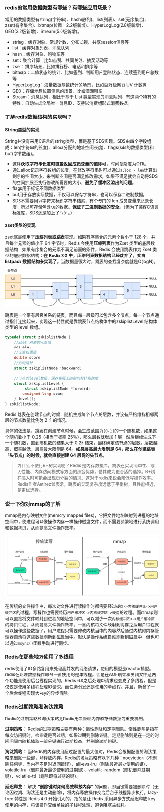 ### redis的常用数据类型有哪些？有哪些应用场景？
常用的数据类型有string(字符串)、hash(散列)、list(列表)、set(无序集合)、zset(有序集合)、bitmap(位图｜2.2版新增)、HyperLogLog(2.8版新增)、GEO(3.2版新增)、Stream(5.0版新增)。
- string：缓存对象、常规计数、分布式锁、共享session信息等
- list：缓存对象列表、消息队列
- hash：缓存对象、购物车等
- set：聚合计算，比如点赞、共同关注、抽奖活动等
- zset：排序场景，比如排行榜、电话和排序等
- bitmap：二值状态的统计，比如签到、判断用户登陆状态、连续签到用户总数等
- HyperLogLog：海量数据基数统计的场景，比如百万级网页 UV 计数等
- GEO：存储地理位置信息的场景，比如滴滴叫车
- Stream：消息队列，相比于基于 List 类型实现的消息队列，有这两个特有的特性：自动生成全局唯一消息ID，支持以消费组形式消费数据。

### 了解redis数据结构的实现吗？
#### String类型的实现
String并没有采用C语言的string类型，而是基于SDS实现。SDS由四个字段组成：len(字符串的长度)、alloc(分配的地址空间长度)、flags(sds的数据类型)和buf(字节数组)。
- 这样**获取字符串长度时直接返回成员变量的值即可**，时间复杂度为O(1)。
- 通过alloc记录字符数组的长度，在修改字符串时可以通过`alloc - len`计算出剩余的空间大小，来判断空间是否满足修改需求，如果不满足就会自动将SDS的空间扩展至执行修改所需要的大小，**避免了缓冲区溢出的问题**。
- flags用于标记不同数据类型
- buf用于存放实际数据，不仅可以保存字符串，也可以保存二进制数据。
- SDS不需要用`\0`字符来标识字符串结尾，有个专门的 len 成员变量来记录长度，所以可存储包含`\0`的数据。**保证了二进制数据的安全**。（但为了兼容C语言标准库，SDS还是加上了`'\0'`。）

#### zset类型的实现
zset底层使用了**压缩列表或跳表**实现。如果有序集合的元素个数小于 128 个，并且每个元素的值小于 64 字节时，Redis 会使用**压缩列表**作为Zset 类型的底层数据结构；如果有序集合的元素不满足前面的条件，Redis 会使用跳表作为 Zset 类型的底层数据结构；**在 Redis 7.0 中，压缩列表数据结构已经废弃了，交由 listpack 数据结构来实现了**。当数据量很大时，跳表的查找复杂度就是O(logN)。

![alt text](./images/跳表结构图.png)

跳表是一个带有层级关系的链表，而且每一层级可以包含多个节点，每一个节点通过指针连接起来，实现这一特性就是靠跳表节点结构体中的zskiplistLevel 结构体类型的 level 数组。

```C
typedef struct zskiplistNode {
    //Zset 对象的元素值
    sds ele;
    //元素权重值
    double score;
    //后向指针
    struct zskiplistNode *backward;

    //节点的level数组，保存每层上的前向指针和跨度
    struct zskiplistLevel {
         struct zskiplistNode *forward;
        unsigned long span;
    } level[];
} zskiplistNode;
```

Redis 跳表在创建节点的时候，随机生成每个节点的层数，并没有严格维持相邻两层的节点数量比例为 2 :1 的情况。

具体的做法是，跳表在创建节点时候，会生成范围为`[0-1]`的一个随机数，如果这个随机数小于 0.25（相当于概率 25%），那么层数就增加 1 层，然后继续生成下一个随机数，直到随机数的结果大于 0.25 结束，最终确定该节点的层数。层数越高，概率越低，层高最大限制是 64。**如果层高最大限制是 64，那么在创建跳表「头节点」的时候，就会直接创建 64 层高的头节点。**

> 为什么不使用B+树实现呢？Redis 是内存数据库，跳表在实现简单性、写入性能、内存访问模式等方面的综合优势，使其成为更合适的选择。B+树在插入时可能会出现页分裂的情况，这对于redis来说会降低写操作效率。
Redis作者Antirez曾表示，跳表的实现复杂度远低于平衡树，且性能相近，是更优选择。

### 说一下你对mmap的了解
mmap是内存映射文件(memory mapped files)，它把文件地址映射到进程的地址空间中，使进程可以像操作内存一样操作磁盘文件，而不需要频繁地进行系统调用和数据拷贝，从而提高文件操作效率。

![mmap原理图](./images/mmap原理图.png)

在传统的文件操作中，每次对文件进行读操作时都需要经过`硬盘->内核缓冲区->用户缓冲区`的过程，写操作也需要经历`用户缓冲区->内核缓冲区->硬盘`的过程。而mmap则可以直接将文件映射到进程的地址空间中，可以减少一次`内核缓冲区<->用户缓冲区`的拷贝过程，从而提高文件操作效率。一旦内核将文件映射到内存之后用户进程就可以操作这些数据了，用户进程只需要修改内核当中的内容然后通过内核的内存管理器自动将这些数据刷新到磁盘当中。默认是操作系统自动刷新到磁盘中，但也可以通过`msync()`函数手动进行同步。

### Redis在那些地方使用了多线程

redis使用了IO多路复用来处理高并发的网络请求，使用的模型是reactor模型。redis在处理数据操作命令一直使用的是单线程。但是在AOF刷盘和关闭文件这两个功能是使用后台线程实现的。Redis 6.0之后处理IO请求也变成了多线程，但是仅仅是使用多线程处理IO请求，而任务分发还是使用的单线程。并且，新增了一个后台线程实现大key的异步清除。

### Redis过期策略和淘汰策略
Redis的过期策略和淘汰策略是Redis用来管理内存和存储数据的重要机制。

**过期策略**：
Redis的过期策略主要有两种：惰性删除和定期删除。惰性删除是指在每次访问键时，检查键是否过期，如果过期则删除该键。定期删除则是在一定的时间间隔内随机抽取一部分键进行过期检查，并删除过期的键。

**淘汰策略**：
当Redis的内存使用超过配置的最大值时，Redis会根据配置的淘汰策略来删除一些键，以释放内存。Redis的淘汰策略有以下几种：noeviction（不删除任何键，当内存不足时返回错误）、allkeys-lru（删除最近最少使用的键）、volatile-lru（删除最近最少使用的过期键）、volatile-random（随机删除过期键）、volatile-ttl（删除即将过期的键）。

**延迟释放**：
解决 **“删除键时如何高效释放内存”** 的问题，即当键需要被删除时（无论因过期、淘汰还是主动删除），将内存释放操作交给后台子线程异步执行。lazy-free 特性是 Redis 4.0 开始引入的，指的是让 Redis 采用异步方式延迟释放 key 使用的内存，将该操作交给单独的子线程处理，避免阻塞主线程。